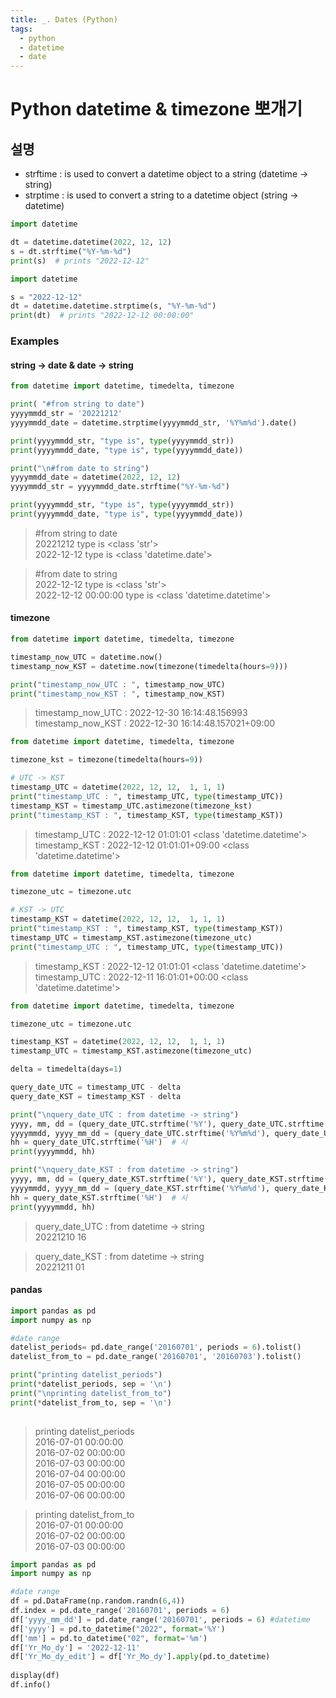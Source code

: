 ```yaml
---
title: _. Dates (Python)
tags:
  - python
  - datetime
  - date
---
```


# Python datetime & timezone 뽀개기
## 설명

- strftime : is used to convert a datetime object to a string (datetime -> string)
- strptime : is used to convert a string to a datetime object (string -> datetime)

``` python 
import datetime

dt = datetime.datetime(2022, 12, 12)
s = dt.strftime("%Y-%m-%d")
print(s)  # prints "2022-12-12"

import datetime

s = "2022-12-12"
dt = datetime.datetime.strptime(s, "%Y-%m-%d")
print(dt)  # prints "2022-12-12 00:00:00"
```

### Examples
#### string -> date & date -> string 
```python 
from datetime import datetime, timedelta, timezone

print( "#from string to date")
yyyymmdd_str = '20221212'
yyyymmdd_date = datetime.strptime(yyyymmdd_str, '%Y%m%d').date()

print(yyyymmdd_str, "type is", type(yyyymmdd_str))
print(yyyymmdd_date, "type is", type(yyyymmdd_date))

print("\n#from date to string")
yyyymmdd_date = datetime(2022, 12, 12)
yyyymmdd_str = yyyymmdd_date.strftime("%Y-%m-%d")

print(yyyymmdd_str, "type is", type(yyyymmdd_str))
print(yyyymmdd_date, "type is", type(yyyymmdd_date))
```
> #from string to date   
> 20221212 type is <class 'str'>   
> 2022-12-12 type is <class 'datetime.date'> 

> #from date to string   
> 2022-12-12 type is <class 'str'>   
> 2022-12-12 00:00:00 type is <class 'datetime.datetime'>   

#### timezone
```python 
from datetime import datetime, timedelta, timezone

timestamp_now_UTC = datetime.now()
timestamp_now_KST = datetime.now(timezone(timedelta(hours=9)))

print("timestamp_now_UTC : ", timestamp_now_UTC)
print("timestamp_now_KST : ", timestamp_now_KST)
```
> timestamp_now_UTC :  2022-12-30 16:14:48.156993   
> timestamp_now_KST :  2022-12-30 16:14:48.157021+09:00   

```python 
from datetime import datetime, timedelta, timezone

timezone_kst = timezone(timedelta(hours=9))

# UTC -> KST 
timestamp_UTC = datetime(2022, 12, 12,  1, 1, 1)
print("timestamp_UTC : ", timestamp_UTC, type(timestamp_UTC))
timestamp_KST = timestamp_UTC.astimezone(timezone_kst)
print("timestamp_KST : ", timestamp_KST, type(timestamp_KST))
```
> timestamp_UTC :  2022-12-12 01:01:01 <class 'datetime.datetime'>   
> timestamp_KST :  2022-12-12 01:01:01+09:00 <class 'datetime.datetime'>    

```python 
from datetime import datetime, timedelta, timezone

timezone_utc = timezone.utc 

# KST -> UTC
timestamp_KST = datetime(2022, 12, 12,  1, 1, 1)
print("timestamp_KST : ", timestamp_KST, type(timestamp_KST))
timestamp_UTC = timestamp_KST.astimezone(timezone_utc)
print("timestamp_UTC : ", timestamp_UTC, type(timestamp_UTC))
```
> timestamp_KST :  2022-12-12 01:01:01 <class 'datetime.datetime'>   
> timestamp_UTC :  2022-12-11 16:01:01+00:00 <class 'datetime.datetime'>   

```python   
from datetime import datetime, timedelta, timezone

timezone_utc = timezone.utc 

timestamp_KST = datetime(2022, 12, 12,  1, 1, 1)
timestamp_UTC = timestamp_KST.astimezone(timezone_utc)

delta = timedelta(days=1)

query_date_UTC = timestamp_UTC - delta
query_date_KST = timestamp_KST - delta

print("\nquery_date_UTC : from datetime -> string")
yyyy, mm, dd = (query_date_UTC.strftime('%Y'), query_date_UTC.strftime('%m'), query_date_UTC.strftime('%d'))
yyyymmdd, yyyy_mm_dd = (query_date_UTC.strftime('%Y%m%d'), query_date_UTC.strftime('%Y-%m-%d'))
hh = query_date_UTC.strftime('%H')  # 시
print(yyyymmdd, hh)

print("\nquery_date_KST : from datetime -> string")
yyyy, mm, dd = (query_date_KST.strftime('%Y'), query_date_KST.strftime('%m'), query_date_KST.strftime('%d'))
yyyymmdd, yyyy_mm_dd = (query_date_KST.strftime('%Y%m%d'), query_date_KST.strftime('%Y-%m-%d'))
hh = query_date_KST.strftime('%H')  # 시
print(yyyymmdd, hh)
```
> query_date_UTC : from datetime -> string  
> 20221210 16

> query_date_KST : from datetime -> string  
> 20221211 01


#### pandas 

```python 
import pandas as pd 
import numpy as np 

#date range
datelist_periods= pd.date_range('20160701', periods = 6).tolist()
datelist_from_to = pd.date_range('20160701', '20160703').tolist()

print("printing datelist_periods")
print(*datelist_periods, sep = '\n')
print("\nprinting datelist_from_to")
print(*datelist_from_to, sep = '\n')
 
```
> printing datelist_periods  
> 2016-07-01 00:00:00  
> 2016-07-02 00:00:00  
> 2016-07-03 00:00:00  
> 2016-07-04 00:00:00  
> 2016-07-05 00:00:00  
> 2016-07-06 00:00:00  

> printing datelist_from_to  
> 2016-07-01 00:00:00  
> 2016-07-02 00:00:00  
> 2016-07-03 00:00:00  

```python 
import pandas as pd 
import numpy as np 

#date range
df = pd.DataFrame(np.random.randn(6,4))
df.index = pd.date_range('20160701', periods = 6)
df['yyyy_mm_dd'] = pd.date_range('20160701', periods = 6) #datetime
df['yyyy'] = pd.to_datetime("2022", format='%Y')
df['mm'] = pd.to_datetime("02", format='%m')
df['Yr_Mo_dy'] = '2022-12-11'
df['Yr_Mo_dy_edit'] = df['Yr_Mo_dy'].apply(pd.to_datetime)
 
display(df)
df.info()
```

